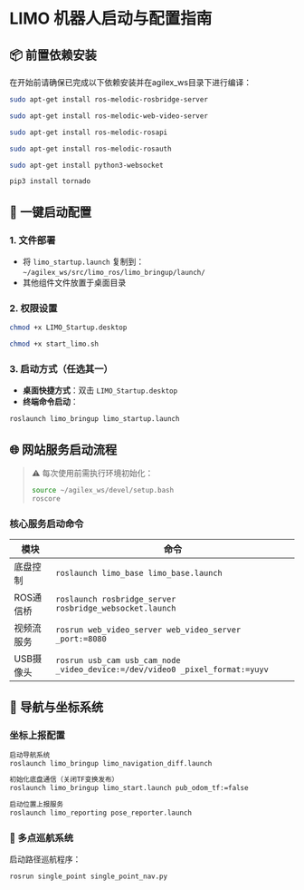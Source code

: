 # LIMO 机器人启动与配置指南

## 📦 前置依赖安装
在开始前请确保已完成以下依赖安装并在agilex_ws目录下进行编译：

```bash
sudo apt-get install ros-melodic-rosbridge-server 

sudo apt-get install ros-melodic-web-video-server 

sudo apt-get install ros-melodic-rosapi 

sudo apt-get install ros-melodic-rosauth 

sudo apt-get install python3-websocket

pip3 install tornado
```
## 🚀 一键启动配置
### 1. 文件部署
- 将 `limo_startup.launch` 复制到：  
  `~/agilex_ws/src/limo_ros/limo_bringup/launch/`
- 其他组件文件放置于桌面目录

### 2. 权限设置
```bash
chmod +x LIMO_Startup.desktop

chmod +x start_limo.sh
```
### 3. 启动方式（任选其一）
- **桌面快捷方式**：双击 `LIMO_Startup.desktop`
- **终端命令启动**：
```bash
roslaunch limo_bringup limo_startup.launch
```
## 🌐 网站服务启动流程
> ⚠️ 每次使用前需执行环境初始化：
> ```bash
> source ~/agilex_ws/devel/setup.bash
> roscore
> ```

### 核心服务启动命令
| 模块 | 命令 |
|------|------|
| 底盘控制 | ```roslaunch limo_base limo_base.launch``` |
| ROS通信桥 | ```roslaunch rosbridge_server rosbridge_websocket.launch``` |
| 视频流服务 | ```rosrun web_video_server web_video_server _port:=8080``` |
| USB摄像头 | ```rosrun usb_cam usb_cam_node _video_device:=/dev/video0 _pixel_format:=yuyv``` |

## 🧭 导航与坐标系统
### 坐标上报配置
```bash
启动导航系统
roslaunch limo_bringup limo_navigation_diff.launch

初始化底盘通信（关闭TF变换发布）
roslaunch limo_bringup limo_start.launch pub_odom_tf:=false

启动位置上报服务
roslaunch limo_reporting pose_reporter.launch
```
### 🔁 多点巡航系统
启动路径巡航程序：
```bash
rosrun single_point single_point_nav.py
```
